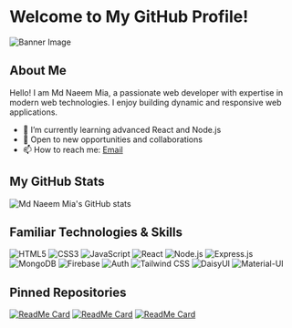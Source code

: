 # Welcome to My GitHub Profile!

![Banner Image](https://github.com/MdNaeemMia/MdNaeemMia/raw/main/banner.png)

## About Me

Hello! I am Md Naeem Mia, a passionate web developer with expertise in modern web technologies. I enjoy building dynamic and responsive web applications.

- 🌱 I’m currently learning advanced React and Node.js
- 💼 Open to new opportunities and collaborations
- 📫 How to reach me: [Email](mailto:naeemmia4@gmail.com)

## My GitHub Stats

![Md Naeem Mia's GitHub stats](https://github-readme-stats.vercel.app/api?username=MdNaeemMia&show_icons=true&theme=radical)

## Familiar Technologies & Skills

![HTML5](https://img.shields.io/badge/-HTML5-E34F26?style=flat-square&logo=html5&logoColor=white)
![CSS3](https://img.shields.io/badge/-CSS3-1572B6?style=flat-square&logo=css3)
![JavaScript](https://img.shields.io/badge/-JavaScript-F7DF1E?style=flat-square&logo=javascript)
![React](https://img.shields.io/badge/-React-61DAFB?style=flat-square&logo=react)
![Node.js](https://img.shields.io/badge/-Node.js-339933?style=flat-square&logo=node.js)
![Express.js](https://img.shields.io/badge/-Express.js-000000?style=flat-square&logo=express)
![MongoDB](https://img.shields.io/badge/-MongoDB-47A248?style=flat-square&logo=mongodb)
![Firebase](https://img.shields.io/badge/-Firebase-FFCA28?style=flat-square&logo=firebase)
![Auth](https://img.shields.io/badge/-Auth-4479A1?style=flat-square&logo=auth0)
![Tailwind CSS](https://img.shields.io/badge/-Tailwind%20CSS-38B2AC?style=flat-square&logo=tailwind-css)
![DaisyUI](https://img.shields.io/badge/-DaisyUI-38B2AC?style=flat-square&logo=daisyui)
![Material-UI](https://img.shields.io/badge/-MUI-0081CB?style=flat-square&logo=mui)

## Pinned Repositories

[![ReadMe Card](https://github-readme-stats.vercel.app/api/pin/?username=MdNaeemMia&repo=project1)](https://github.com/MdNaeemMia/project1)
[![ReadMe Card](https://github-readme-stats.vercel.app/api/pin/?username=MdNaeemMia&repo=project2)](https://github.com/MdNaeemMia/project2)
[![ReadMe Card](https://github-readme-stats.vercel.app/api/pin/?username=MdNaeemMia&repo=project3)](https://github.com/MdNaeemMia/project3)
